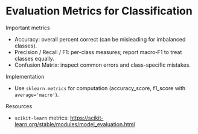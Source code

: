# Evaluation Metrics for Classification

Important metrics
- Accuracy: overall percent correct (can be misleading for imbalanced classes).
- Precision / Recall / F1: per-class measures; report macro‑F1 to treat classes equally.
- Confusion Matrix: inspect common errors and class-specific mistakes.

Implementation
- Use `sklearn.metrics` for computation (accuracy_score, f1_score with `average='macro'`).

Resources
- `scikit-learn` metrics: https://scikit-learn.org/stable/modules/model_evaluation.html
